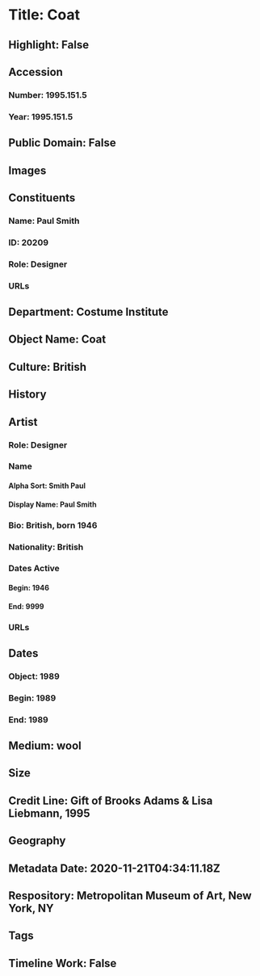 # Title: Coat
## Highlight: False
## Accession
### Number: 1995.151.5
### Year: 1995.151.5
## Public Domain: False
## Images
## Constituents
### Name: Paul Smith
### ID: 20209
### Role: Designer
### URLs
## Department: Costume Institute
## Object Name: Coat
## Culture: British
## History
## Artist
### Role: Designer
### Name
#### Alpha Sort: Smith Paul
#### Display Name: Paul Smith
### Bio: British, born 1946
### Nationality: British
### Dates Active
#### Begin: 1946
#### End: 9999
### URLs
## Dates
### Object: 1989
### Begin: 1989
### End: 1989
## Medium: wool
## Size
## Credit Line: Gift of Brooks Adams & Lisa Liebmann, 1995
## Geography
## Metadata Date: 2020-11-21T04:34:11.18Z
## Respository: Metropolitan Museum of Art, New York, NY
## Tags
## Timeline Work: False